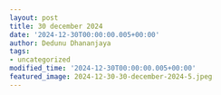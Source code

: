 ```yaml
---
layout: post
title: 30 december 2024
date: '2024-12-30T00:00:00.005+00:00'
author: Dedunu Dhananjaya
tags:
- uncategorized
modified_time: '2024-12-30T00:00:00.005+00:00'
featured_image: 2024-12-30-30-december-2024-5.jpeg
---
```


